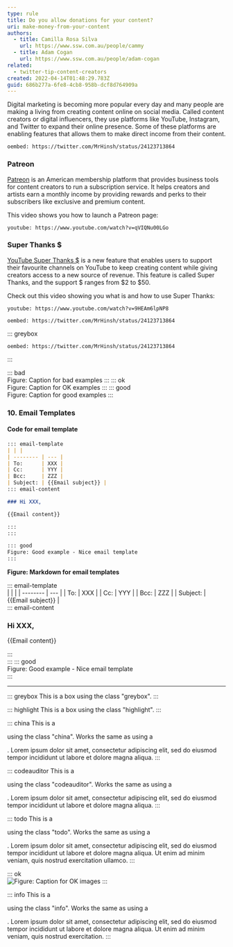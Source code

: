 ```yaml
---
type: rule
title: Do you allow donations for your content?
uri: make-money-from-your-content
authors:
  - title: Camilla Rosa Silva
    url: https://www.ssw.com.au/people/cammy
  - title: Adam Cogan
    url: https://www.ssw.com.au/people/adam-cogan
related:
  - twitter-tip-content-creators
created: 2022-04-14T01:48:29.783Z
guid: 686b277a-6fe8-4cb8-958b-dcf8d764909a
---
```


Digital marketing is becoming more popular every day and many people are making a living from creating content online on
social media. Called content creators or digital influencers, they use platforms like YouTube, Instagram, and Twitter to
expand their online presence. Some of these platforms are enabling features that allows them to make direct income from
their content.

`oembed: https://twitter.com/MrHinsh/status/24123713864`

<!--endintro-->

### Patreon

[Patreon](https://www.patreon.com/) is an American membership platform that provides business tools for content creators
to run a subscription service. It helps creators and artists earn a monthly income by providing rewards and perks to
their subscribers like exclusive and premium content.

This video shows you how to launch a Patreon page:

`youtube: https://www.youtube.com/watch?v=qVIQNu00LGo`

### Super Thanks $

[YouTube Super Thanks $](https://support.google.com/youtube/answer/10878910?hl=en) is a new feature that enables users
to support their favourite channels on YouTube to keep creating content while giving creators access to a new source of
revenue. This feature is called Super Thanks, and the support $ ranges from $2 to $50.

Check out this video showing you what is and how to use Super Thanks:

`youtube: https://www.youtube.com/watch?v=9HEAm6lpNP8`

`oembed: https://twitter.com/MrHinsh/status/24123713864`

::: greybox

`oembed: https://twitter.com/MrHinsh/status/24123713864`

:::

::: bad  
Figure: Caption for bad examples
:::
::: ok  
Figure: Caption for OK examples
:::
::: good  
Figure: Caption for good examples
:::

### 10. Email Templates

#### Code for email template

```md
::: email-template  
| | |
| -------- | --- |
| To:      | XXX |
| Cc:      | YYY |
| Bcc:     | ZZZ |
| Subject: | {{Email subject}} |  
::: email-content

### Hi XXX,

{{Email content}}

:::  
:::

::: good  
Figure: Good example - Nice email template  
:::
```

**Figure: Markdown for email templates**

::: email-template  
| | |
| -------- | --- |
| To:      | XXX |
| Cc:      | YYY |
| Bcc:     | ZZZ |
| Subject: | {{Email subject}} |  
::: email-content

### Hi XXX,

{{Email content}}

:::  
:::
::: good  
Figure: Good example - Nice email template  
:::

---

::: greybox
This is a box using the class "greybox".
:::

::: highlight
This is a box using the class "highlight".
:::

::: china
This is a <div> using the class "china". Works the same as using a <p> . Lorem ipsum dolor sit amet, consectetur
adipiscing elit, sed do eiusmod tempor incididunt ut labore et dolore magna aliqua.
:::

::: codeauditor
This is a <div> using the class "codeauditor". Works the same as using a <p> . Lorem ipsum dolor sit amet, consectetur
adipiscing elit, sed do eiusmod tempor incididunt ut labore et dolore magna aliqua.
:::

::: todo
This is a <div> using the class "todo". Works the same as using a <p> . Lorem ipsum dolor sit amet, consectetur
adipiscing elit, sed do eiusmod tempor incididunt ut labore et dolore magna aliqua. Ut enim ad minim veniam, quis
nostrud exercitation ullamco.
:::

::: ok  
![Figure: Caption for OK images](https://images.unsplash.com/photo-1478998674531-cb7d22e769df?ixlib=rb-1.2.1&ixid=eyJhcHBfaWQiOjEyMDd9&auto=format&fit=crop&w=1000&q=80)
:::

::: info
This is a <div> using the class "info". Works the same as using a <p> . Lorem ipsum dolor sit amet, consectetur
adipiscing elit, sed do eiusmod tempor incididunt ut labore et dolore magna aliqua. Ut enim ad minim veniam, quis
nostrud exercitation.
:::

